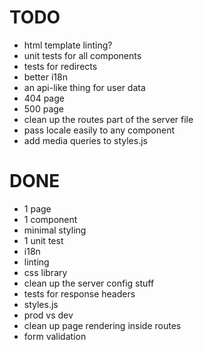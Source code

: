 # TODO

- html template linting?
- unit tests for all components
- tests for redirects
- better i18n
- an api-like thing for user data
- 404 page
- 500 page
- clean up the routes part of the server file
- pass locale easily to any component
- add media queries to styles.js

# DONE

- 1 page
- 1 component
- minimal styling
- 1 unit test
- i18n
- linting
- css library
- clean up the server config stuff
- tests for response headers
- styles.js
- prod vs dev
- clean up page rendering inside routes
- form validation
